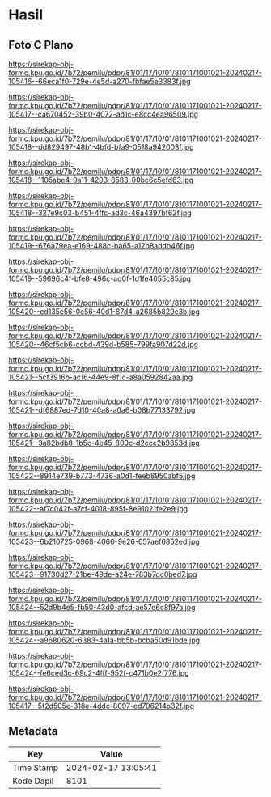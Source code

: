 # Hasil

## Foto C Plano

https://sirekap-obj-formc.kpu.go.id/7b72/pemilu/pdpr/81/01/17/10/01/8101171001021-20240217-105416--66eca1f0-729e-4e5d-a270-fbfae5e3383f.jpg

https://sirekap-obj-formc.kpu.go.id/7b72/pemilu/pdpr/81/01/17/10/01/8101171001021-20240217-105417--ca670452-39b0-4072-ad1c-e8cc4ea96509.jpg

https://sirekap-obj-formc.kpu.go.id/7b72/pemilu/pdpr/81/01/17/10/01/8101171001021-20240217-105418--dd829497-48b1-4bfd-bfa9-0518a942003f.jpg

https://sirekap-obj-formc.kpu.go.id/7b72/pemilu/pdpr/81/01/17/10/01/8101171001021-20240217-105418--1105abe4-9a11-4293-8583-00bc6c5efd63.jpg

https://sirekap-obj-formc.kpu.go.id/7b72/pemilu/pdpr/81/01/17/10/01/8101171001021-20240217-105418--327e9c03-b451-4ffc-ad3c-46a4397bf62f.jpg

https://sirekap-obj-formc.kpu.go.id/7b72/pemilu/pdpr/81/01/17/10/01/8101171001021-20240217-105419--676a79ea-e169-488c-ba65-a12b8addb46f.jpg

https://sirekap-obj-formc.kpu.go.id/7b72/pemilu/pdpr/81/01/17/10/01/8101171001021-20240217-105419--59696c4f-bfe8-496c-ad0f-1d1fe4055c85.jpg

https://sirekap-obj-formc.kpu.go.id/7b72/pemilu/pdpr/81/01/17/10/01/8101171001021-20240217-105420--cd135e56-0c56-40d1-87d4-a2685b829c3b.jpg

https://sirekap-obj-formc.kpu.go.id/7b72/pemilu/pdpr/81/01/17/10/01/8101171001021-20240217-105420--46cf5cb6-ccbd-439d-b585-799fa907d22d.jpg

https://sirekap-obj-formc.kpu.go.id/7b72/pemilu/pdpr/81/01/17/10/01/8101171001021-20240217-105421--5cf3916b-ac16-44e9-8f1c-a8a0592842aa.jpg

https://sirekap-obj-formc.kpu.go.id/7b72/pemilu/pdpr/81/01/17/10/01/8101171001021-20240217-105421--df6887ed-7d10-40a8-a0a6-b08b77133792.jpg

https://sirekap-obj-formc.kpu.go.id/7b72/pemilu/pdpr/81/01/17/10/01/8101171001021-20240217-105421--3a82bdb8-1b5c-4e45-800c-d2cce2b9853d.jpg

https://sirekap-obj-formc.kpu.go.id/7b72/pemilu/pdpr/81/01/17/10/01/8101171001021-20240217-105422--8914e739-b773-4736-a0d1-feeb8950abf5.jpg

https://sirekap-obj-formc.kpu.go.id/7b72/pemilu/pdpr/81/01/17/10/01/8101171001021-20240217-105422--af7c042f-a7cf-4018-895f-8e91021fe2e9.jpg

https://sirekap-obj-formc.kpu.go.id/7b72/pemilu/pdpr/81/01/17/10/01/8101171001021-20240217-105423--6b210725-0968-4066-9e26-057aef6852ed.jpg

https://sirekap-obj-formc.kpu.go.id/7b72/pemilu/pdpr/81/01/17/10/01/8101171001021-20240217-105423--91730d27-21be-49de-a24e-783b7dc0bed7.jpg

https://sirekap-obj-formc.kpu.go.id/7b72/pemilu/pdpr/81/01/17/10/01/8101171001021-20240217-105424--52d9b4e5-fb50-43d0-afcd-ae57e6c8f97a.jpg

https://sirekap-obj-formc.kpu.go.id/7b72/pemilu/pdpr/81/01/17/10/01/8101171001021-20240217-105424--a9680620-6383-4a1a-bb5b-bcba50d91bde.jpg

https://sirekap-obj-formc.kpu.go.id/7b72/pemilu/pdpr/81/01/17/10/01/8101171001021-20240217-105424--fe6ced3c-69c2-4fff-952f-c471b0e2f776.jpg

https://sirekap-obj-formc.kpu.go.id/7b72/pemilu/pdpr/81/01/17/10/01/8101171001021-20240217-105417--5f2d505e-318e-4ddc-8097-ed796214b32f.jpg


## Metadata

| Key        | Value               |
| ---------- | ------------------- |
| Time Stamp | 2024-02-17 13:05:41 |
| Kode Dapil | 8101                |



